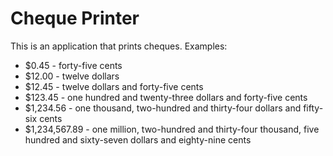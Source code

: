 # Cheque Printer
This is an application that prints cheques. Examples:
- $0.45 - forty-five cents
- $12.00 - twelve dollars
- $12.45 - twelve dollars and forty-five cents
- $123.45 - one hundred and twenty-three dollars and forty-five cents
- $1,234.56 - one thousand, two-hundred and thirty-four dollars and fifty-six cents
- $1,234,567.89 - one million, two-hundred and thirty-four thousand, five hundred and sixty-seven dollars and eighty-nine cents